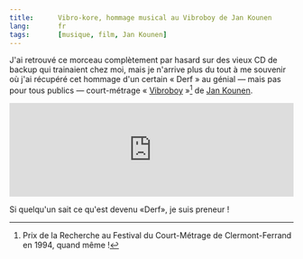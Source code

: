 ```yaml
---
title:      Vibro-kore, hommage musical au Vibroboy de Jan Kounen
lang:       fr
tags:       [musique, film, Jan Kounen]
---
```


J'ai retrouvé ce morceau complètement par hasard sur des vieux CD de backup qui trainaient chez moi, mais je n'arrive plus du tout à me souvenir où j'ai récupéré cet hommage d'un certain « Derf » au génial — mais pas pour tous publics — court-métrage « [Vibroboy](http://fr.wikipedia.org/wiki/Vibroboy) »[^1] de [Jan Kounen](http://fr.wikipedia.org/wiki/Jan_Kounen).

[^1]: Prix de la Recherche au Festival du Court-Métrage de Clermont-Ferrand en 1994, quand même !

<iframe width="100%" height="166" scrolling="no" frameborder="no" src="http://w.soundcloud.com/player/?url=http%3A%2F%2Fapi.soundcloud.com%2Ftracks%2F54835396&auto_play=false&show_artwork=true&color=ff7700"></iframe>

Si quelqu'un sait ce qu'est devenu «Derf», je suis preneur !
